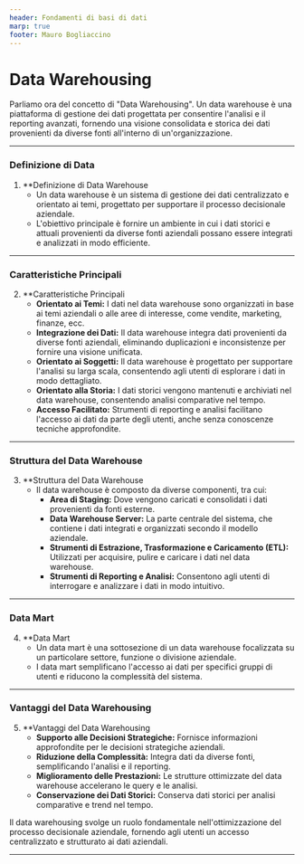 ```yaml
---
header: Fondamenti di basi di dati
marp: true
footer: Mauro Bogliaccino
---
```


# Data Warehousing

Parliamo ora del concetto di "Data Warehousing". Un data warehouse è una piattaforma di gestione dei dati progettata per consentire l'analisi e il reporting avanzati, fornendo una visione consolidata e storica dei dati provenienti da diverse fonti all'interno di un'organizzazione.

---

### Definizione di Data

1. **Definizione di Data Warehouse
   - Un data warehouse è un sistema di gestione dei dati centralizzato e orientato ai temi, progettato per supportare il processo decisionale aziendale.
   - L'obiettivo principale è fornire un ambiente in cui i dati storici e attuali provenienti da diverse fonti aziendali possano essere integrati e analizzati in modo efficiente.

---

### Caratteristiche Principali

2. **Caratteristiche Principali
   - **Orientato ai Temi:** I dati nel data warehouse sono organizzati in base ai temi aziendali o alle aree di interesse, come vendite, marketing, finanze, ecc.
   - **Integrazione dei Dati:** Il data warehouse integra dati provenienti da diverse fonti aziendali, eliminando duplicazioni e inconsistenze per fornire una visione unificata.
   - **Orientato ai Soggetti:** Il data warehouse è progettato per supportare l'analisi su larga scala, consentendo agli utenti di esplorare i dati in modo dettagliato.
   - **Orientato alla Storia:** I dati storici vengono mantenuti e archiviati nel data warehouse, consentendo analisi comparative nel tempo.
   - **Accesso Facilitato:** Strumenti di reporting e analisi facilitano l'accesso ai dati da parte degli utenti, anche senza conoscenze tecniche approfondite.

---

### Struttura del Data Warehouse

3. **Struttura del Data Warehouse
   - Il data warehouse è composto da diverse componenti, tra cui:
     - **Area di Staging:** Dove vengono caricati e consolidati i dati provenienti da fonti esterne.
     - **Data Warehouse Server:** La parte centrale del sistema, che contiene i dati integrati e organizzati secondo il modello aziendale.
     - **Strumenti di Estrazione, Trasformazione e Caricamento (ETL):** Utilizzati per acquisire, pulire e caricare i dati nel data warehouse.
     - **Strumenti di Reporting e Analisi:** Consentono agli utenti di interrogare e analizzare i dati in modo intuitivo.

---

### Data Mart

4. **Data Mart
   - Un data mart è una sottosezione di un data warehouse focalizzata su un particolare settore, funzione o divisione aziendale.
   - I data mart semplificano l'accesso ai dati per specifici gruppi di utenti e riducono la complessità del sistema.

---

### Vantaggi del Data Warehousing

5. **Vantaggi del Data Warehousing
   - **Supporto alle Decisioni Strategiche:** Fornisce informazioni approfondite per le decisioni strategiche aziendali.
   - **Riduzione della Complessità:** Integra dati da diverse fonti, semplificando l'analisi e il reporting.
   - **Miglioramento delle Prestazioni:** Le strutture ottimizzate del data warehouse accelerano le query e le analisi.
   - **Conservazione dei Dati Storici:** Conserva dati storici per analisi comparative e trend nel tempo.

Il data warehousing svolge un ruolo fondamentale nell'ottimizzazione del processo decisionale aziendale, fornendo agli utenti un accesso centralizzato e strutturato ai dati aziendali.

---
